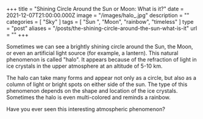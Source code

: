 +++
title = "Shining Circle Around the Sun or Moon: What is it?"
date = 2021-12-07T21:00:00.000Z
image = "/images/halo_.jpg"
description = ""
categories = [ "Sky" ]
tags = [ "Sun ", "Moon", "rainbow", "timeless" ]
type = "post"
aliases = "/posts/the-shining-circle-around-the-sun-what-is-it"
url = ""
+++

Sometimes we can see a brightly shining circle around the Sun, the Moon, or even an artificial light source (for example, a lantern). This natural phenomenon is called "halo". It appears because of the refraction of light in ice crystals in the upper atmosphere at an altitude of 5-10 km.

The halo can take many forms and appear not only as a circle, but also as a column of light or bright spots on either side of the sun. The type of this phenomenon depends on the shape and location of the ice crystals. Sometimes the halo is even multi-colored and reminds a rainbow.

Have you ever seen this interesting atmospheric phenomenon?
